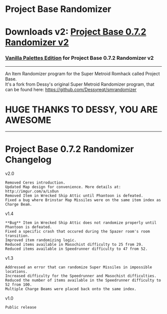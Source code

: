 # Project Base Randomizer
# Downloads v2: [Project Base 0.7.2 Randomizer v2](https://github.com/Galamoz/ProjectBaseRandomizer/releases/download/2.0/SMPB.Item.Randomizer.v2.0.exe)  
### [Vanilla Palettes Edition](https://github.com/Galamoz/ProjectBaseRandomizer/releases/download/2.0a/SMPB.Item.Randomizer.v2.0.-Vanilla.Palettes.exe) for Project Base 0.7.2 Randomizer v2


----------------------------------------------  

An Item Randomizer program for the Super Metroid Romhack called Project Base.  
It's a fork from Dessy's original Super Metroid Randomizer program, that can be found here: https://github.com/Dessyreqt/smrandomizer
# HUGE THANKS TO DESSY, YOU ARE AWESOME
----------------------------------------------
# Project Base 0.7.2 Randomizer Changelog

v2.0

	Removed Ceres introduction.
	Updated Map design for convenience. More details at: http://imgur.com/a/LsOun
	Removed Item in Wrecked Ship Attic until Phantoon is defeated.
	Fixed a bug where Brinstar Map Missiles were on the same item index as Charge Beam.
	
v1.4

	**Bug** Item in Wrecked Ship Attic does not randomize properly until Phantoon is defeated.
	Fixed a specific crash that occured during the Spazer room's room transition.
	Improved item randomizing logic.
	Reduced items available in Masochist difficulty to 25 from 29.
	Reduced items available in Speedrunner difficulty to 47 from 52.

v1.3    

	Addressed an error that can randomize Super Missiles in impossible locations.  
	Increased difficulty for the Speedrunner and Masochist difficulties.    
	Reduced the number of items available in the Speedrunner difficulty to 52 from 100.  
	Multiple Charge Beams were placed back onto the same index.    
	
  
v1.0  

	Public release
